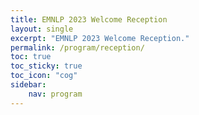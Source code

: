 ```yaml
---
title: EMNLP 2023 Welcome Reception
layout: single
excerpt: "EMNLP 2023 Welcome Reception."
permalink: /program/reception/
toc: true
toc_sticky: true
toc_icon: "cog"
sidebar: 
    nav: program
---
```

